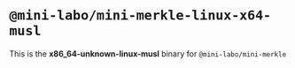 # `@mini-labo/mini-merkle-linux-x64-musl`

This is the **x86_64-unknown-linux-musl** binary for `@mini-labo/mini-merkle`
